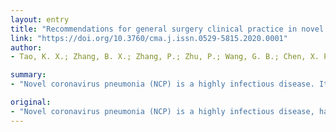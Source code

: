 ```yaml
---
layout: entry
title: "Recommendations for general surgery clinical practice in novel coronavirus pneumonia situation"
link: "https://doi.org/10.3760/cma.j.issn.0529-5815.2020.0001"
author:
- Tao, K. X.; Zhang, B. X.; Zhang, P.; Zhu, P.; Wang, G. B.; Chen, X. P.; General Surgery Branch of Hubei Medical, Association; General Surgery Branch of Wuhan Medical, Association

summary:
- "Novel coronavirus pneumonia (NCP) is a highly infectious disease. It has a long incubation period and a variety of clinical manifestations. Afterwards, scientific and standardized work processing during the epidemic is of great significance for prevention and control. We drafted the prevention strategies and recommendations to make a reference for medical staff of general surgery to fight NCP. The central government's decision-making deployment and defeat the NCP as soon as possible."

original:
- "Novel coronavirus pneumonia (NCP) is a highly infectious disease, has a long incubation period and a variety of clinical manifestations, which has a significant impact on public health and life. Afterwards, scientific and standardized work processing during the epidemic is of great significance for prevention and control. In order to implement the central government's decision-making deployment and defeat the NCP as soon as possible, we had focused on the key points in the clinical work of general surgery according to latest relevant guidelines, literature and experience in epidemic prevention. Finally, we drafted the prevention and control strategies and recommendations to make a reference for medical staff of general surgery to fight NCP."
---
```


